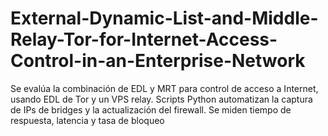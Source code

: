 # External-Dynamic-List-and-Middle-Relay-Tor-for-Internet-Access-Control-in-an-Enterprise-Network
Se evalúa la combinación de EDL y MRT para control de acceso a Internet, usando EDL de Tor y un VPS relay. Scripts Python automatizan la captura de IPs de bridges y la actualización del firewall. Se miden tiempo de respuesta, latencia y tasa de bloqueo
